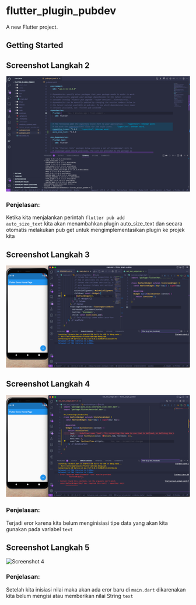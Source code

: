 # flutter_plugin_pubdev

A new Flutter project.

## Getting Started

## Screenshot Langkah 2

![Screenshot 1](images/langkah_2.png)

### Penjelasan:

Ketika kita menjalankan perintah <code>flutter pub add auto_size_text</code> kita akan menambahkan plugin auto_size_text dan secara otomatis melakukan pub get untuk mengimplementasikan plugin ke projek kita

## Screenshot Langkah 3

![Screenshot 2](images/langkah_3.png)

## Screenshot Langkah 4

![Screenshot 3](images/langkah_4.png)

### Penjelasan:

Terjadi eror karena kita belum menginisiasi tipe data yang akan kita gunakan pada variabel <code>text</code>

## Screenshot Langkah 5

![Screenshot 4](images/langkah_5.png.png)
### Penjelasan:

Setelah kita inisiasi nilai maka akan ada eror baru di <code>main.dart</code> dikarenakan kita belum mengisi atau memberikan nilai String <code>text</code>
